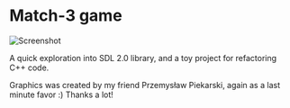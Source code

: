 Match-3 game
=========

![Screenshot](screen.png)

A quick exploration into SDL 2.0 library, and a toy project for refactoring C++ code.

Graphics was created by my friend Przemysław Piekarski, again as a last minute favor :) Thanks a lot!
